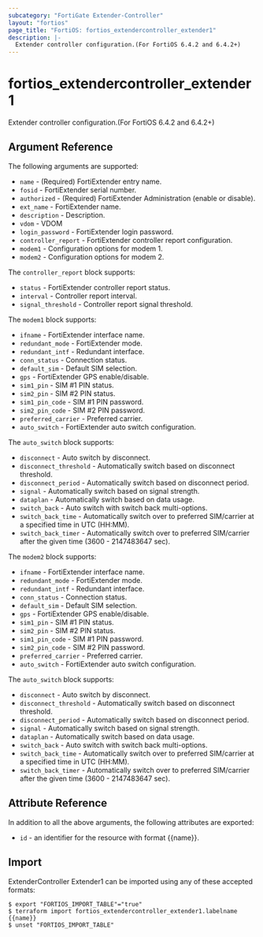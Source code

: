 ```yaml
---
subcategory: "FortiGate Extender-Controller"
layout: "fortios"
page_title: "FortiOS: fortios_extendercontroller_extender1"
description: |-
  Extender controller configuration.(For FortiOS 6.4.2 and 6.4.2+)
---
```


# fortios_extendercontroller_extender1
Extender controller configuration.(For FortiOS 6.4.2 and 6.4.2+)

## Argument Reference

The following arguments are supported:

* `name` - (Required) FortiExtender entry name.
* `fosid` - FortiExtender serial number.
* `authorized` - (Required) FortiExtender Administration (enable or disable).
* `ext_name` - FortiExtender name.
* `description` - Description.
* `vdom` - VDOM
* `login_password` - FortiExtender login password.
* `controller_report` - FortiExtender controller report configuration.
* `modem1` - Configuration options for modem 1.
* `modem2` - Configuration options for modem 2.

The `controller_report` block supports:

* `status` - FortiExtender controller report status.
* `interval` - Controller report interval.
* `signal_threshold` - Controller report signal threshold.

The `modem1` block supports:

* `ifname` - FortiExtender interface name.
* `redundant_mode` - FortiExtender mode.
* `redundant_intf` - Redundant interface.
* `conn_status` - Connection status.
* `default_sim` - Default SIM selection.
* `gps` - FortiExtender GPS enable/disable.
* `sim1_pin` - SIM #1 PIN status.
* `sim2_pin` - SIM #2 PIN status.
* `sim1_pin_code` - SIM #1 PIN password.
* `sim2_pin_code` - SIM #2 PIN password.
* `preferred_carrier` - Preferred carrier.
* `auto_switch` - FortiExtender auto switch configuration.

The `auto_switch` block supports:

* `disconnect` - Auto switch by disconnect.
* `disconnect_threshold` - Automatically switch based on disconnect threshold.
* `disconnect_period` - Automatically switch based on disconnect period.
* `signal` - Automatically switch based on signal strength.
* `dataplan` - Automatically switch based on data usage.
* `switch_back` - Auto switch with switch back multi-options.
* `switch_back_time` - Automatically switch over to preferred SIM/carrier at a specified time in UTC (HH:MM).
* `switch_back_timer` - Automatically switch over to preferred SIM/carrier after the given time (3600 - 2147483647 sec).

The `modem2` block supports:

* `ifname` - FortiExtender interface name.
* `redundant_mode` - FortiExtender mode.
* `redundant_intf` - Redundant interface.
* `conn_status` - Connection status.
* `default_sim` - Default SIM selection.
* `gps` - FortiExtender GPS enable/disable.
* `sim1_pin` - SIM #1 PIN status.
* `sim2_pin` - SIM #2 PIN status.
* `sim1_pin_code` - SIM #1 PIN password.
* `sim2_pin_code` - SIM #2 PIN password.
* `preferred_carrier` - Preferred carrier.
* `auto_switch` - FortiExtender auto switch configuration.

The `auto_switch` block supports:

* `disconnect` - Auto switch by disconnect.
* `disconnect_threshold` - Automatically switch based on disconnect threshold.
* `disconnect_period` - Automatically switch based on disconnect period.
* `signal` - Automatically switch based on signal strength.
* `dataplan` - Automatically switch based on data usage.
* `switch_back` - Auto switch with switch back multi-options.
* `switch_back_time` - Automatically switch over to preferred SIM/carrier at a specified time in UTC (HH:MM).
* `switch_back_timer` - Automatically switch over to preferred SIM/carrier after the given time (3600 - 2147483647 sec).


## Attribute Reference

In addition to all the above arguments, the following attributes are exported:
* `id` - an identifier for the resource with format {{name}}.

## Import

ExtenderController Extender1 can be imported using any of these accepted formats:
```
$ export "FORTIOS_IMPORT_TABLE"="true"
$ terraform import fortios_extendercontroller_extender1.labelname {{name}}
$ unset "FORTIOS_IMPORT_TABLE"
```
